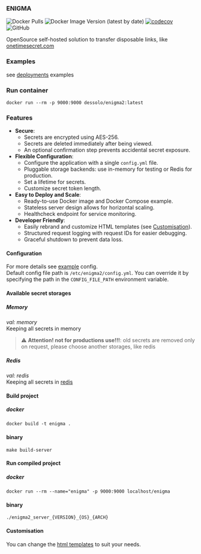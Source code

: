 ### ENIGMA
![Docker Pulls](https://img.shields.io/docker/pulls/dessolo/enigma2)
![Docker Image Version (latest by date)](https://img.shields.io/docker/v/dessolo/enigma2)
[![codecov](https://codecov.io/gh/dessolo/enigma2/branch/main/graph/badge.svg)](https://codecov.io/gh/dessolo/enigma2)
![GitHub](https://img.shields.io/github/license/dessolo/enigma2)

OpenSource self-hosted solution to transfer disposable links, like [onetimesecret.com](http://onetimesecret.com)

### Examples
see [deployments](/deployments/) examples

### Run container
```shell
docker run --rm -p 9000:9000 dessolo/enigma2:latest
```

### Features
- **Secure**:
    - Secrets are encrypted using AES-256.
    - Secrets are deleted immediately after being viewed.
    - An optional confirmation step prevents accidental secret exposure.
- **Flexible Configuration**:
    - Configure the application with a single `config.yml` file.
    - Pluggable storage backends: use in-memory for testing or Redis for production.
    - Set a lifetime for secrets.
    - Customize secret token length.
- **Easy to Deploy and Scale**:
    - Ready-to-use Docker image and Docker Compose example.
    - Stateless server design allows for horizontal scaling.
    - Healthcheck endpoint for service monitoring.
- **Developer Friendly**:
    - Easily rebrand and customize HTML templates (see [Customisation](#Customisation)).
    - Structured request logging with request IDs for easier debugging.
    - Graceful shutdown to prevent data loss.

#### Configuration
For more details see [example](/examples/config.yml) config.  
Default config file path is `/etc/enigma2/config.yml`. You can override it by specifying the path in the `CONFIG_FILE_PATH` environment variable.

#### Available secret storages
##### Memory
_val:_ *memory*  
Keeping all secrets in memory
> :warning: **Attention! not for productions use!!!**: old secrets are removed only on request, please choose another storages, like redis
##### Redis
_val:_ *redis*  
Keeping all secrets in [redis](https://redis.io/)
#### Build project
##### docker
```shell
docker build -t enigma .
```
#### binary
```shell
make build-server
```

#### Run compiled project
##### docker
```shell
docker run --rm --name="enigma" -p 9000:9000 localhost/enigma
```
#### binary
```shell
./enigma2_server_{VERSION}_{OS}_{ARCH}
```

#### Customisation
You can change the [html templates](/templates) to suit your needs.  
